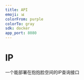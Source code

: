 ```yaml
---
title: API
emoji: 📊
colorFrom: purple
colorTo: gray
sdk: docker
app_port: 8080
---
```

# IP
一个能部署在抱抱脸空间的IP查询接口
